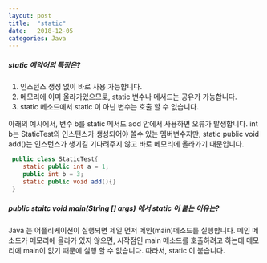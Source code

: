```yaml
---
layout: post
title:  "static"
date:   2018-12-05
categories: Java
---
```


##### static 예약어의 특징은?

1. 인스턴스 생성 없이 바로 사용 가능합니다.
2. 메모리에 이미 올라가있으므로, static 변수나 메서드는 공유가 가능합니다. 
3. static 메소드에서 static 이 아닌 변수는 호출 할 수 없습니다.

아래의 예시에서, 변수 b를 static 메서드 add 안에서 사용하면 오류가 발생합니다. int b는 StaticTest의 인스턴스가 생성되어야 쓸수 있는 멤버변수지만, static public void add()는 인스턴스가 생기길 기다려주지 않고 바로 메모리에 올라가기 때문입니다.
   
```java
 public class StaticTest{
    static public int a = 1;
    public int b = 3;
    static public void add(){}
 }
```

##### public staitc void main(String [] args) 에서 static 이 붙는 이유는?

Java 는 어플리케이션이 실행되면 제일 먼저 메인(main)메소드를 실행합니다. 메인 메소드가 메모리에 올라가 있지 않으면, 시작점인 main 메소드를 호출하려고 하는데 메모리에 main이 없기 때문에 실행 할 수 없습니다. 따라서, static 이 붙습니다.
